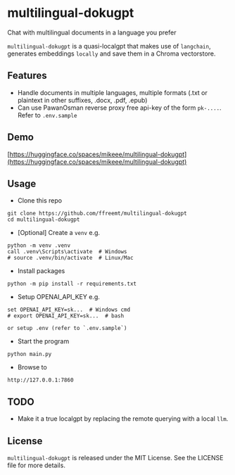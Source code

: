 # multilingual-dokugpt
Chat with multilingual documents in a language you prefer

`multilingual-dokugpt` is a quasi-localgpt that makes use of `langchain`, generates  embeddings `locally` and save them in a Chroma vectorstore.

## Features
* Handle documents in multiple languages, multiple formats (.txt or plaintext in other suffixes, .docx, .pdf, .epub)
* Can use PawanOsman reverse proxy free api-key of the form `pk-....`. Refer to `.env.sample`

## Demo
[https://huggingface.co/spaces/mikeee/multilingual-dokugpt](https://huggingface.co/spaces/mikeee/multilingual-dokugpt)

## Usage
* Clone this repo
```
git clone https://github.com/ffreemt/multilingual-dokugpt
cd multilingual-dokugpt
```
* [Optional] Create a `venv`
e.g.
```
python -m venv .venv
call .venv\Scripts\activate  # Windows
# source .venv/bin/activate  # Linux/Mac
```

* Install packages
```
python -m pip install -r requirements.txt
```

* Setup OPENAI_API_KEY
e.g.
```
set OPENAI_API_KEY=sk...  # Windows cmd
# export OPENAI_API_KEY=sk...  # bash

or setup .env (refer to `.env.sample`)
```

* Start the program
```
python main.py
```
* Browse to
```
http://127.0.0.1:7860
```

## TODO
* Make it a true localgpt by replacing the remote querying with a local `llm`.

## License
`multilingual-dokugpt` is released under the MIT License. See the LICENSE file for more details.
